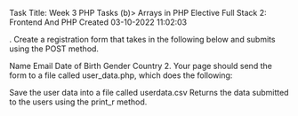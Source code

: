 Task Title: Week 3 PHP Tasks (b)> Arrays in PHP
Elective
Full Stack 2: Frontend And PHP
Created 03-10-2022 11:02:03

. Create a registration form that takes in the following below and submits using the POST method.

Name
Email
Date of Birth
Gender
Country
2. Your page should send the form to a file called user_data.php, which does the following:

 Save the user data into a file called userdata.csv
 Returns the data submitted to the users using the print_r method.

